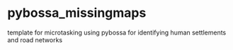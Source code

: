 # pybossa_missingmaps
template for microtasking using pybossa for identifying human settlements and road networks
